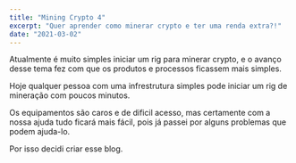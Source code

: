 ```yaml
---
title: "Mining Crypto 4"
excerpt: "Quer aprender como minerar crypto e ter uma renda extra?!"
date: "2021-03-02"
---
```


Atualmente é muito simples iniciar um rig para minerar crypto, e o avanço desse tema
fez com que os produtos e processos ficassem mais simples.

Hoje qualquer pessoa com uma infrestrutura simples pode iniciar um rig de mineração
com poucos minutos.

Os equipamentos são caros e de dificil acesso, mas certamente com a nossa ajuda
tudo ficará mais fácil, pois já passei por alguns problemas que podem ajuda-lo.

Por isso decidi criar esse blog.

